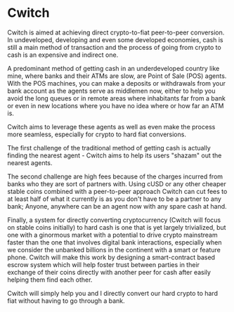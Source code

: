 # Cwitch
Cwitch is aimed at achieving direct crypto-to-fiat peer-to-peer conversion. In undeveloped, developing and even some developed economies, cash is still a main method of transaction and the process of going from crypto to cash is an expensive and indirect one. 

A predominant method of getting cash in an underdeveloped country like mine, where banks and their ATMs are slow, are Point of Sale (POS) agents. With the POS machines, you can make a deposits or withdrawals from your bank account as the agents serve as middlemen now, either to help you avoid the long queues or in remote areas where inhabitants far from a bank or even in new locations where you have no idea where or how far an ATM is. 

Cwitch aims to leverage these agents as well as even make the process more seamless, especially for crypto to hard fiat conversions. 

The first challenge of the traditional method of getting cash is actually finding the nearest agent - Cwitch aims to help its users "shazam" out the nearest agents. 

The second challenge are high fees because of the charges incurred from banks who they are sort of partners with. Using cUSD or any other cheaper stable coins combined with a peer-to-peer approach Cwitch can cut fees to at least half of what it currently is as you don't have to be a partner to any bank; Anyone, anywhere can be an agent now with any spare cash at hand.

Finally, a system for directly converting cryptocurrency (Cwitch will focus on stable coins initially) to hard cash is one that is yet largely trivialized, but one with a ginormous market with a potential to drive crypto mainstream faster than the one that involves digital bank interactions, especially when we consider the unbanked billions in the continent with a smart or feature phone. Cwitch will make this work by designing a smart-contract based escrow system which will help foster trust between parties in their exchange of their coins directly with another peer for cash after easily helping them find each other. 

Cwitch will simply help you and I directly convert our hard crypto to hard fiat without having to go through a bank. 
